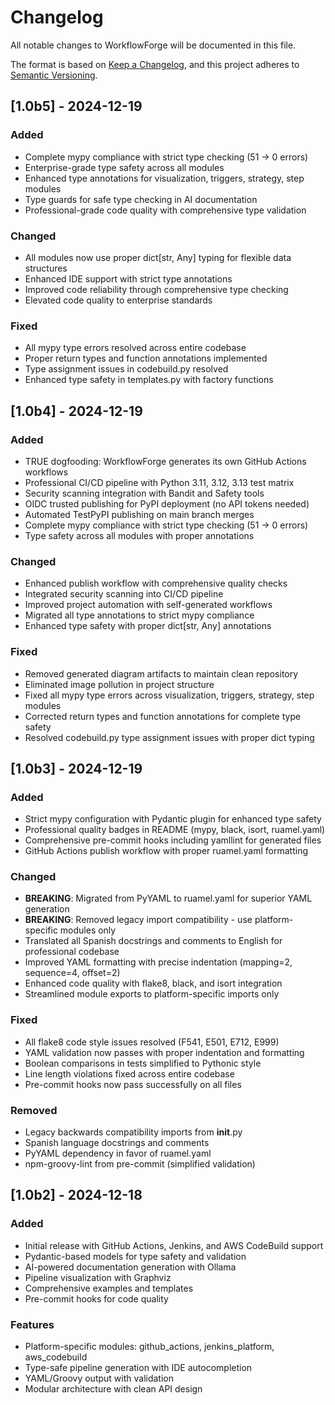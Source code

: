 # Changelog

All notable changes to WorkflowForge will be documented in this file.

The format is based on [Keep a Changelog](https://keepachangelog.com/en/1.0.0/),
and this project adheres to [Semantic Versioning](https://semver.org/spec/v2.0.0.html).

## [1.0b5] - 2024-12-19

### Added
- Complete mypy compliance with strict type checking (51 → 0 errors)
- Enterprise-grade type safety across all modules
- Enhanced type annotations for visualization, triggers, strategy, step modules
- Type guards for safe type checking in AI documentation
- Professional-grade code quality with comprehensive type validation

### Changed
- All modules now use proper dict[str, Any] typing for flexible data structures
- Enhanced IDE support with strict type annotations
- Improved code reliability through comprehensive type checking
- Elevated code quality to enterprise standards

### Fixed
- All mypy type errors resolved across entire codebase
- Proper return types and function annotations implemented
- Type assignment issues in codebuild.py resolved
- Enhanced type safety in templates.py with factory functions

## [1.0b4] - 2024-12-19

### Added
- TRUE dogfooding: WorkflowForge generates its own GitHub Actions workflows
- Professional CI/CD pipeline with Python 3.11, 3.12, 3.13 test matrix
- Security scanning integration with Bandit and Safety tools
- OIDC trusted publishing for PyPI deployment (no API tokens needed)
- Automated TestPyPI publishing on main branch merges
- Complete mypy compliance with strict type checking (51 → 0 errors)
- Type safety across all modules with proper annotations

### Changed
- Enhanced publish workflow with comprehensive quality checks
- Integrated security scanning into CI/CD pipeline
- Improved project automation with self-generated workflows
- Migrated all type annotations to strict mypy compliance
- Enhanced type safety with proper dict[str, Any] annotations

### Fixed
- Removed generated diagram artifacts to maintain clean repository
- Eliminated image pollution in project structure
- Fixed all mypy type errors across visualization, triggers, strategy, step modules
- Corrected return types and function annotations for complete type safety
- Resolved codebuild.py type assignment issues with proper dict typing

## [1.0b3] - 2024-12-19

### Added
- Strict mypy configuration with Pydantic plugin for enhanced type safety
- Professional quality badges in README (mypy, black, isort, ruamel.yaml)
- Comprehensive pre-commit hooks including yamllint for generated files
- GitHub Actions publish workflow with proper ruamel.yaml formatting

### Changed
- **BREAKING**: Migrated from PyYAML to ruamel.yaml for superior YAML generation
- **BREAKING**: Removed legacy import compatibility - use platform-specific modules only
- Translated all Spanish docstrings and comments to English for professional codebase
- Improved YAML formatting with precise indentation (mapping=2, sequence=4, offset=2)
- Enhanced code quality with flake8, black, and isort integration
- Streamlined module exports to platform-specific imports only

### Fixed
- All flake8 code style issues resolved (F541, E501, E712, E999)
- YAML validation now passes with proper indentation and formatting
- Boolean comparisons in tests simplified to Pythonic style
- Line length violations fixed across entire codebase
- Pre-commit hooks now pass successfully on all files

### Removed
- Legacy backwards compatibility imports from __init__.py
- Spanish language docstrings and comments
- PyYAML dependency in favor of ruamel.yaml
- npm-groovy-lint from pre-commit (simplified validation)

## [1.0b2] - 2024-12-18

### Added
- Initial release with GitHub Actions, Jenkins, and AWS CodeBuild support
- Pydantic-based models for type safety and validation
- AI-powered documentation generation with Ollama
- Pipeline visualization with Graphviz
- Comprehensive examples and templates
- Pre-commit hooks for code quality

### Features
- Platform-specific modules: github_actions, jenkins_platform, aws_codebuild
- Type-safe pipeline generation with IDE autocompletion
- YAML/Groovy output with validation
- Modular architecture with clean API design
